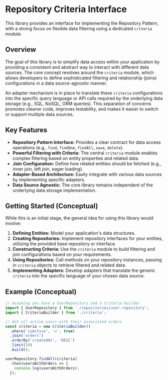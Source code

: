 # Repository Criteria Interface

This library provides an interface for implementing the Repository Pattern, with a strong focus on flexible data filtering using a dedicated `criteria` module.

## Overview

The goal of this library is to simplify data access within your application by providing a consistent and abstract way to interact with different data sources. The core concept revolves around the `criteria` module, which allows developers to define sophisticated filtering and relationship (joins) configurations in a data source-agnostic manner.

An adapter mechanism is in place to translate these `criteria` configurations into the specific query language or API calls required by the underlying data storage (e.g., SQL, NoSQL, ORM queries). This separation of concerns promotes cleaner code, improves testability, and makes it easier to switch or support multiple data sources.

## Key Features

* **Repository Pattern Interface:** Provides a clear contract for data access operations (e.g., `find`, `findOne`, `findAll`, `save`, `delete`).
* **Powerful Filtering with Criteria:** The central `criteria` module enables complex filtering based on entity properties and related data.
* **Join Configuration:** Define how related entities should be fetched (e.g., inner join, left join, eager loading).
* **Adapter-Based Architecture:** Easily integrate with various data sources by implementing specific adapters.
* **Data Source Agnostic:** The core library remains independent of the underlying data storage implementation.

## Getting Started (Conceptual)

While this is an initial stage, the general idea for using this library would involve:

1.  **Defining Entities:** Model your application's data structures.
2.  **Creating Repositories:** Implement repository interfaces for your entities, utilizing the provided base repository or interface.
3.  **Constructing Criteria:** Use the `criteria` module to build filtering and join configurations based on your requirements.
4.  **Using Repositories:** Call methods on your repository instances, passing in `criteria` objects to retrieve filtered and related data.
5.  **Implementing Adapters:** Develop adapters that translate the generic `criteria` into the specific language of your chosen data source.

## Example (Conceptual)

```javascript
// Assuming you have a UserRepository and a Criteria builder
import { UserRepository } from './repositories/user.repository';
import { CriteriaBuilder } from './criteria';

// Get all active users with their associated orders
const criteria = new CriteriaBuilder()
  .where('isActive', '=', true)
  .join('orders')
  .orderBy('createdAt', 'DESC')
  .limit(10)
  .build();

userRepository.findAll(criteria)
  .then(usersWithOrders => {
    console.log(usersWithOrders);
  });